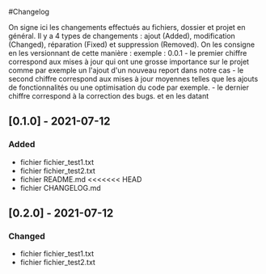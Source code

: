 #Changelog

On signe ici les changements effectués au fichiers, dossier et projet en général.
Il y a 4 types de changements : ajout (Added), modification (Changed), réparation (Fixed) et suppression (Removed).
On les consigne en les versionnant de cette manière :
	exemple : 0.0.1
	- le premier chiffre correspond aux mises à jour qui ont une grosse importance sur le projet comme par exemple un l'ajout d'un nouveau report dans notre cas
	- le second chiffre correspond aux mises à jour moyennes telles que les ajouts de fonctionnalités ou une optimisation du code par exemple.
	- le dernier chiffre correspond à la correction des bugs.
et en les datant

## [0.1.0] - 2021-07-12

### Added

- fichier fichier_test1.txt
- fichier fichier_test2.txt
- fichier README.md
<<<<<<< HEAD
- fichier CHANGELOG.md

## [0.2.0] - 2021-07-12

### Changed

- fichier fichier_test1.txt
- fichier fichier_test2.txt
